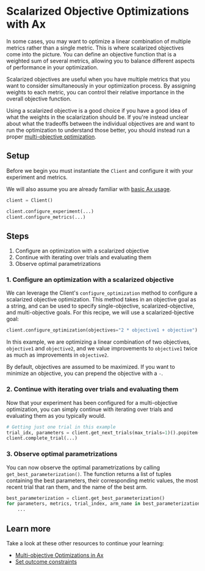# Scalarized Objective Optimizations with Ax

In some cases, you may want to optimize a linear combination of multiple metrics
rather than a single metric. This is where scalarized objectives come into the
picture. You can define an objective function that is a weighted sum of several
metrics, allowing you to balance different aspects of performance in your
optimization.

Scalarized objectives are useful when you have multiple metrics that you want to
consider simultaneously in your optimization process. By assigning weights to
each metric, you can control their relative importance in the overall objective
function.

Using a scalarized objective is a good choice if you have a good idea of what
the weights in the scalarization should be. If you're instead unclear about what
the tradeoffs between the individual objectives are and want to run the
optimization to understand those better, you should instead run a proper
[multi-objective optimization](../recipes/multi-objective-optimization.md).

## Setup

Before we begin you must instantiate the `Client` and configure it with your
experiment and metrics.

We will also assume you are already familiar with
[basic Ax usage](../tutorials/getting_started/index.mdx).

```python
client = Client()

client.configure_experiment(...)
client.configure_metrics(...)
```

## Steps

1. Configure an optimization with a scalarized objective
2. Continue with iterating over trials and evaluating them
3. Observe optimal parametrizations

### 1. Configure an optimization with a scalarized objective

We can leverage the Client's `configure_optimization` method to configure a
scalarized objective optimization. This method takes in an objective goal as a
string, and can be used to specify single-objective, scalarized-objective, and
multi-objective goals. For this recipe, we will use a scalarized-bjective goal:

```python
client.configure_optimization(objectives="2 * objective1 + objective")
```

In this example, we are optimizing a linear combination of two objectives,
`objective1` and `objective2`, and we value improvements to `objective1` twice
as much as improvements in `objective2`.

By default, objectives are assumed to be maximized. If you want to minimize an
objective, you can prepend the objective with a `-`.

### 2. Continue with iterating over trials and evaluating them

Now that your experiment has been configured for a multi-objective optimization,
you can simply continue with iterating over trials and evaluating them as you
typically would.

```python
# Getting just one trial in this example
trial_idx, parameters = client.get_next_trials(max_trials=1)().popitem()
client.complete_trial(...)
```

### 3. Observe optimal parametrizations

You can now observe the optimal parametrizations by calling
`get_best_parameterization()`. The function returns a list of tuples containing
the best parameters, their corresponding metric values, the most recent trial
that ran them, and the name of the best arm.

```python
best_parameterization = client.get_best_parameterization()
for parameters, metrics, trial_index, arm_name in best_parameterization:
    ...
```

## Learn more

Take a look at these other resources to continue your learning:

- [Multi-objective Optimizations in Ax](../recipes/multi-objective-optimization.md)
- [Set outcome constraints](../recipes/outcome-constraints.md)

